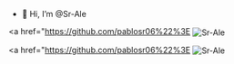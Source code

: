 - 👋 Hi, I’m @Sr-Ale


<a href="https://github.com/pablosr06%22%3E
    <img align="center" src="https://github-readme-stats.vercel.app/api?username=Sr-Ale&hide=contribs,prs&show_icons=true&layout=compact&theme=dark" alt="Sr-Ale" />
</a>

<a href="https://github.com/pablosr06%22%3E
    <img align="center" src="https://github-readme-stats.vercel.app/api/top-langs/?username=Sr-Ale&layout=compact&theme=dark&hide_border=true" alt="Sr-Ale"/>
</a>

